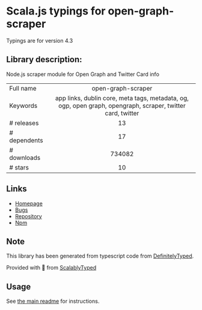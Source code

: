 
# Scala.js typings for open-graph-scraper

Typings are for version 4.3

## Library description:
Node.js scraper module for Open Graph and Twitter Card info

|                    |                 |
| ------------------ | :-------------: |
| Full name          | open-graph-scraper |
| Keywords           | app links, dublin core, meta tags, metadata, og, ogp, open graph, opengraph, scraper, twitter card, twitter |
| # releases         | 13 |
| # dependents       | 17 |
| # downloads        | 734082 |
| # stars            | 10 |

## Links
- [Homepage](https://github.com/jshemas/openGraphScraper#readme)
- [Bugs](https://github.com/jshemas/openGraphScraper/issues)
- [Repository](https://github.com/jshemas/openGraphScraper)
- [Npm](https://www.npmjs.com/package/open-graph-scraper)
    


## Note
This library has been generated from typescript code from [DefinitelyTyped](https://definitelytyped.org).

Provided with :purple_heart: from [ScalablyTyped](https://github.com/oyvindberg/ScalablyTyped)

## Usage
See [the main readme](../../readme.md) for instructions.


